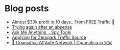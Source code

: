# Blog posts
<!-- BLOG-POST-LIST:START -->
- [Almost $30k profit in 10 days.. From FREE Traffic 🚀](https://afflift.com/f/threads/almost-30k-profit-in-10-days-from-free-traffic-%F0%9F%9A%80.9922/)
- [Trying again after an absense](https://afflift.com/f/threads/trying-again-after-an-absense.9781/)
- [Ask Me Anything .. Spy Tools](https://afflift.com/f/threads/ask-me-anything-spy-tools.9343/)
- [Applying for Zeropark Traffic Source](https://afflift.com/f/threads/applying-for-zeropark-traffic-source.6892/)
- [💸 Cpamatica Affilaite Network | Cpamatica.io 🇺🇦](https://afflift.com/f/threads/%F0%9F%92%B8-cpamatica-affilaite-network-cpamatica-io-%F0%9F%87%BA%F0%9F%87%A6.8489/)
<!-- BLOG-POST-LIST:END -->
